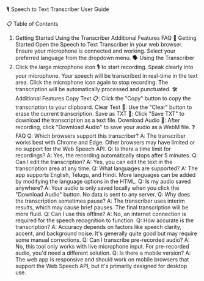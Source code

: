 🎙️ Speech to Text Transcriber User Guide

📋 Table of Contents

1. Getting Started
   Using the Transcriber
   Additional Features
   FAQ
   🚀 Getting Started
   Open the Speech to Text Transcriber in your web browser.
   Ensure your microphone is connected and working.
   Select your preferred language from the dropdown menu.
   🗣️ Using the Transcriber
1. Click the large microphone icon 🎙️ to start recording.
   Speak clearly into your microphone.
   Your speech will be transcribed in real-time in the text area.
   Click the microphone icon again to stop recording.
   The transcription will be automatically processed and punctuated.
   🛠️ Additional Features
   Copy Text 📋: Click the "Copy" button to copy the transcription to your clipboard.
   Clear Text 🧹: Use the "Clear" button to erase the current transcription.
   Save as TXT 💾: Click "Save TXT" to download the transcription as a text file.
   Download Audio 🎵: After recording, click "Download Audio" to save your audio as a WebM file.
   ❓ FAQ
   Q: Which browsers support this transcriber?
   A: The transcriber works best with Chrome and Edge. Other browsers may have limited or no support for the Web Speech API.
   Q: Is there a time limit for recordings?
   A: Yes, the recording automatically stops after 5 minutes.
   Q: Can I edit the transcription?
   A: Yes, you can edit the text in the transcription area at any time.
   Q: What languages are supported?
   A: The app supports English, Telugu, and Hindi. More languages can be added by modifying the language options in the HTML.
   Q: Is my audio saved anywhere?
   A: Your audio is only saved locally when you click the "Download Audio" button. No data is sent to any server.
   Q: Why does the transcription sometimes pause?
   A: The transcriber uses interim results, which may cause brief pauses. The final transcription will be more fluid.
   Q: Can I use this offline?
   A: No, an internet connection is required for the speech recognition to function.
   Q: How accurate is the transcription?
   A: Accuracy depends on factors like speech clarity, accent, and background noise. It's generally quite good but may require some manual corrections.
   Q: Can I transcribe pre-recorded audio?
   A: No, this tool only works with live microphone input. For pre-recorded audio, you'd need a different solution.
   Q: Is there a mobile version?
   A: The web app is responsive and should work on mobile browsers that support the Web Speech API, but it's primarily designed for desktop use.
